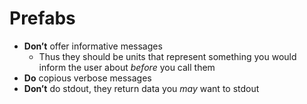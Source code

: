 # Prefabs

* **Don’t** offer informative messages
  * Thus they should be units that represent something you would inform the
    user about *before* you call them
* **Do** copious verbose messages
* **Don’t** do stdout, they return data you *may* want to stdout
